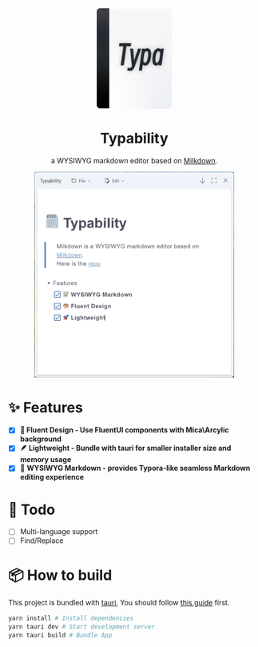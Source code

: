 <div align="center">

<img src="./images/typability-icon.svg" width="150" />

# Typability
a WYSIWYG markdown editor based on [Milkdown](https://milkdown.dev/).

<img src="./images/typability-screenshot.png" width="400" />
</div>

# ✨ Features
- [x] **🌈 Fluent Design - Use FluentUI components with Mica\Arcylic background**
- [x] **🪶 Lightweight - Bundle with tauri for smaller installer size and memory usage**
- [x] 📝 **WYSIWYG Markdown - provides Typora-like seamless Markdown editing experience**
# 🚧 Todo
- [ ] Multi-language support
- [ ] Find/Replace
# 📦 How to build
This project is bundled with [tauri](https://tauri.app), You should follow [this guide](https://tauri.app/v1/guides/getting-started/prerequisites/) first.
```bash
yarn install # Install dependencies
yarn tauri dev # Start development server
yarn tauri build # Bundle App
```